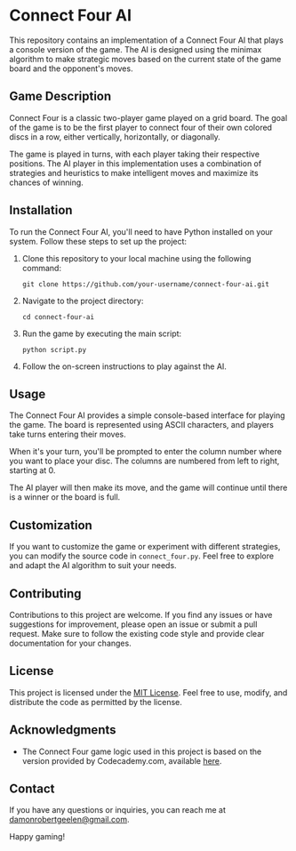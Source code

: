 # Connect Four AI

This repository contains an implementation of a Connect Four AI that plays a console version of the game. The AI is designed using the minimax algorithm to make strategic moves based on the current state of the game board and the opponent's moves.

## Game Description

Connect Four is a classic two-player game played on a grid board. The goal of the game is to be the first player to connect four of their own colored discs in a row, either vertically, horizontally, or diagonally.

The game is played in turns, with each player taking their respective positions. The AI player in this implementation uses a combination of strategies and heuristics to make intelligent moves and maximize its chances of winning.

## Installation

To run the Connect Four AI, you'll need to have Python installed on your system. Follow these steps to set up the project:

1. Clone this repository to your local machine using the following command:
   ```
   git clone https://github.com/your-username/connect-four-ai.git
   ```

2. Navigate to the project directory:
   ```
   cd connect-four-ai
   ```

3. Run the game by executing the main script:
   ```
   python script.py
   ```

4. Follow the on-screen instructions to play against the AI.

## Usage

The Connect Four AI provides a simple console-based interface for playing the game. The board is represented using ASCII characters, and players take turns entering their moves.

When it's your turn, you'll be prompted to enter the column number where you want to place your disc. The columns are numbered from left to right, starting at 0.

The AI player will then make its move, and the game will continue until there is a winner or the board is full.

## Customization

If you want to customize the game or experiment with different strategies, you can modify the source code in `connect_four.py`. Feel free to explore and adapt the AI algorithm to suit your needs.

## Contributing

Contributions to this project are welcome. If you find any issues or have suggestions for improvement, please open an issue or submit a pull request. Make sure to follow the existing code style and provide clear documentation for your changes.

## License

This project is licensed under the [MIT License](LICENSE). Feel free to use, modify, and distribute the code as permitted by the license.

## Acknowledgments

- The Connect Four game logic used in this project is based on the version provided by Codecademy.com, available [here](https://www.codecademy.com/courses/learn-the-basics-of-artificial-intelligence-with-minimax/projects/minimax-connect-four).

## Contact

If you have any questions or inquiries, you can reach me at damonrobertgeelen@gmail.com.

Happy gaming!
